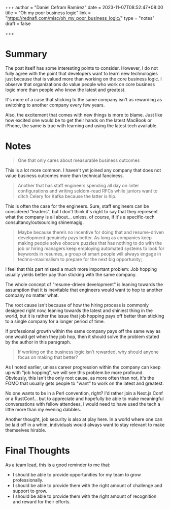 +++
author = "Daniel Cefram Ramirez"
date = 2023-11-07T08:52:47+08:00
title = "Oh my poor business logic"
link = "https://rednafi.com/misc/oh_my_poor_business_logic/"
type = "notes"
draft = false

+++

# Summary

The post itself has some interesting points to consider. However, I do not fully agree with the point that developers want to learn new technologies just because that is valued more than working on the core business logic. I observe that organizations do value people who work on core business logic more than people who know the latest and greatest.

It's more of a case that sticking to the same company isn't as rewarding as switching to another company every few years.

Also, the excitement that comes with new things is more to blame. Just like how excited one would be to get their hands on the latest MacBook or iPhone, the same is true with learning and using the latest tech available.

# Notes

> One that only cares about measurable business outcomes

This is a lot more common. I haven't yet joined any company that does not value business outcomes more than technical fanciness.

> Another that has staff engineers spending all day on linter configurations and writing seldom-read RFCs while juniors want to ditch Celery for Kafka because the latter is hip.

This is often the case for the engineers. Sure, staff engineers can be considered "leaders", but I don't think it's right to say that they represent what the company is all about... unless, of course, if it's a specific-tech consultancy/outsourcing shinemagig.

> Maybe because there’s no incentive for doing that and resume-driven development genuinely pays better. As long as companies keep making people solve obscure puzzles that has nothing to do with the job or hiring managers keep employing automated systems to look for keywords in resumes, a group of smart people will always engage in techno-maximalism to prepare for the next big opportunity;

I feel that this part missed a much more important problem: Job hopping usually yields better pay than sticking with the same company.

The whole concept of "resume-driven development" is leaning towards the assumption that it is inevitable that engineers would want to hop to another company no matter what.

The root cause isn't because of how the hiring process is commonly designed right now, leaning towards the latest and shiniest thing in the world, but it is rather the issue that job hopping pays off better than sticking to a single company for a longer period of time.

If professional growth within the same company pays off the same way as one would get when they job hop, then it should solve the problem stated by the author in this paragraph.

> If working on the business logic isn’t rewarded, why should anyone focus on making that better?

As I noted earlier, unless career progression within the company can keep up with "job hopping", we will see this problem be more profound. Obviously, this isn't the only root cause, as more often than not, it's the FOMO that usually gets people to "want" to work on the latest and greatest.

No one wants to be in a Perl convention, right? I'd rather join a Next.js Conf or a RustConf... but to appreciate and hopefully be able to make meaningful conversations with fellow attendees, I would need to have used the tech a little more than my evening dabbles.

Another thought, job security is also at play here. In a world where one can be laid off in a whim, individuals would always want to stay relevant to make themselves hirable.

# Final Thoughts

As a team lead, this is a good reminder to me that:

- I should be able to provide opportunities for my team to grow professionally.
- I should be able to provide them with the right amount of challenge and support to grow.
- I should be able to provide them with the right amount of recognition and reward for their efforts.
